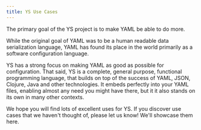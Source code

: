 ```yaml
---
title: YS Use Cases
---
```


The primary goal of the YS project is to make YAML be able to do more.

While the original goal of YAML was to be a human readable data serialization
language, YAML has found its place in the world primarily as a software
configuration language.

YS has a strong focus on making YAML as good as possible for configuration.
That said, YS is a complete, general purpose, functional programming language,
that builds on top of the success of YAML, JSON, Clojure, Java and other
technologies.
It embeds perfectly into your YAML files, enabling almost any need you might
have there, but it it also stands on its own in many other contexts.

We hope you will find lots of excellent uses for YS.
If you discover use cases that we haven't thought of, please let us know!
We'll showcase them here.


<!--
## YS for DevOps

* [HelmYS](use/helmys.md) is a project that makes it trivial to use YS instead of
  (or along side of) Helms's standard Go template language, when templating your
  Kubernetes Helm charts.


## YS for CI/CD


## YS & Popular YAML Tools


## YS & Modern Programming Languages


## Shell Scripting with YS


## Advent of Code with YS
-->
